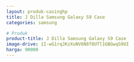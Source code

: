 ```yaml
---
layout: produk-casinghp
title: J Dilla Samsung Galaxy S9 Case
categories: samsung

# Produk
product-title: J Dilla Samsung Galaxy S9 Case
image-drive: 1I-wG1rqJKzXuNV6N8f8UTl1GBGwqS9UI
harga: 90000
---
```

